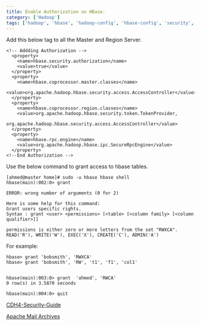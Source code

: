 ```yaml
---
title: Enable Authorization on HBase. 
category: ['Hadoop']
tags: ['hadoop', 'hbase', 'hadoop-config', 'hbase-config', 'security', 'authentication']
---
```


Add this below tag to all the Master and Region Server.

	<!-- Addding Authorization -->
	  <property>
		<name>hbase.security.authorization</name>
		<value>true</value>
	  </property>
	  <property>
		<name>hbase.coprocessor.master.classes</name>
		<value>org.apache.hadoop.hbase.security.access.AccessController</value>
	  </property>
	  <property>
		<name>hbase.coprocessor.region.classes</name>
		<value>org.apache.hadoop.hbase.security.token.TokenProvider,
                org.apache.hadoop.hbase.security.access.AccessController</value>
	  </property>
	  <property>
		<name>hbase.rpc.engine</name>
		<value>org.apache.hadoop.hbase.ipc.SecureRpcEngine</value>
	  </property>
	<!--End Authorization -->

Use the below command to grant access to hbase tables.

	[ahmed@master home]# sudo -u hbase hbase shell
	hbase(main):002:0> grant

	ERROR: wrong number of arguments (0 for 2)

	Here is some help for this command:
	Grant users specific rights.
	Syntax : grant <user> <permissions> [<table> [<column family> [<column qualifier>]]

	permissions is either zero or more letters from the set "RWXCA".
	READ('R'), WRITE('W'), EXEC('X'), CREATE('C'), ADMIN('A')

For example:

    hbase> grant 'bobsmith', 'RWXCA'
    hbase> grant 'bobsmith', 'RW', 't1', 'f1', 'col1'


	hbase(main):003:0> grant  'ahmed', 'RWCA'
	0 row(s) in 3.5870 seconds
 
	hbase(main):004:0> quit


[CDH4-Security-Guide](http://www.cloudera.com/content/cloudera/en/documentation/cdh4/v4-3-0/CDH4-Security-Guide/cdh4sg_topic_8_3.html)

[Apache Mail Archives](http://mail-archives.apache.org/mod_mbox/hbase-user/201406.mbox/%3CCAOEq2C6KXB1q=tPNezPvTcrqFKrU29C4HkmjzCkfxvxYNQNcXw@mail.gmail.com%3E)